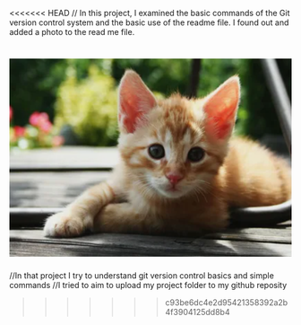 <<<<<<< HEAD
// In this project, I examined the basic commands of the Git version control system and the basic use of the readme file. I found out and added a photo to the read me file.    


![Proje Ekran Görüntüsü](./1.png)
=======
//In that project I try to understand git version control basics and simple commands
//I tried to aim to upload my project folder to my github reposity   
>>>>>>> c93be6dc4e2d95421358392a2b4f3904125dd8b4

